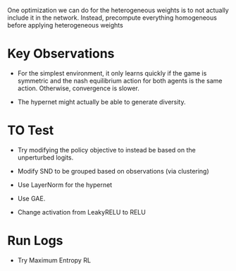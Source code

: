 One optimization we can do for the heterogeneous weights is to not actually include it in the network.
Instead, precompute everything homogeneous before applying heterogeneous weights 




# Key Observations
* For the simplest environment, it only learns quickly if the game is symmetric and the nash equilibrium action for both agents is the same action. Otherwise, convergence is slower. 

* The hypernet might actually be able to generate diversity.



# TO Test
* Try modifying the policy objective to instead be based on the unperturbed logits. 


* Modify SND to be grouped based on observations (via clustering)

* Use LayerNorm for the hypernet 
* Use GAE. 

* Change activation from LeakyRELU to RELU


# Run Logs
* Try Maximum Entropy RL 